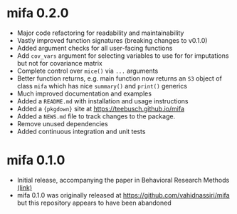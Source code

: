 # mifa 0.2.0

* Major code refactoring for readability and maintainability
* Vastly improved function signatures (breaking changes to v0.1.0)
* Added argument checks for all user-facing functions
* Add `cov_vars` argument for selecting variables to use for for imputations 
  but not for covariance matrix 
* Complete control over `mice()` via `...` arguments
* Better function returns, e.g. main function now returns an `S3` object of 
  class `mifa` which has nice `summary()` and `print()` generics
* Much improved documentation and examples 
* Added a `README.md` with installation and usage instructions
* Added a `{pkgdown}` site at <https://teebusch.github.io/mifa>
* Added a `NEWS.md` file to track changes to the package.
* Remove unused dependencies
* Added continuous integration and unit tests


# mifa 0.1.0

* Initial release, accompanying the paper in Behavioral Research Methods 
  [(link)](https://doi.org/10.3758/s13428-017-1013-4)
* mifa 0.1.0 was originally released at <https://github.com/vahidnassiri/mifa>
  but this repository appears to have been abandoned
